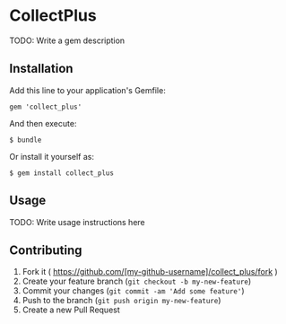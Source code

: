 # CollectPlus

TODO: Write a gem description

## Installation

Add this line to your application's Gemfile:

    gem 'collect_plus'

And then execute:

    $ bundle

Or install it yourself as:

    $ gem install collect_plus

## Usage

TODO: Write usage instructions here

## Contributing

1. Fork it ( https://github.com/[my-github-username]/collect_plus/fork )
2. Create your feature branch (`git checkout -b my-new-feature`)
3. Commit your changes (`git commit -am 'Add some feature'`)
4. Push to the branch (`git push origin my-new-feature`)
5. Create a new Pull Request

